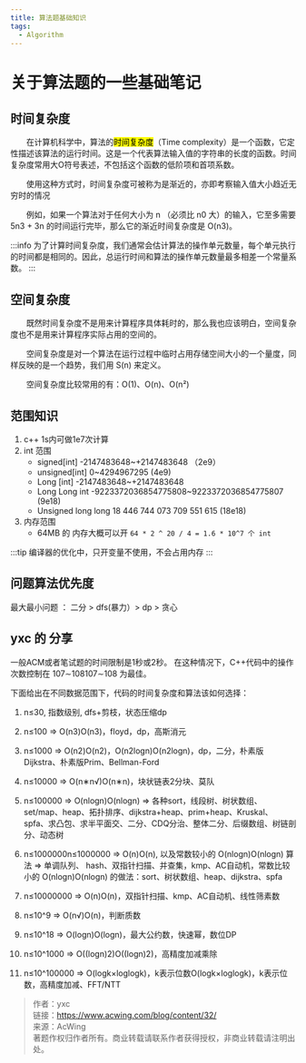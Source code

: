 ```yaml
---
title: 算法题基础知识
tags:
  - Algorithm
---
```


# 关于算法题的一些基础笔记

## 时间复杂度

&emsp;&emsp;在计算机科学中，算法的<mark>时间复杂度</mark>（Time complexity）是一个函数，它定性描述该算法的运行时间。这是一个代表算法输入值的字符串的长度的函数。时间复杂度常用大O符号表述，不包括这个函数的低阶项和首项系数。

&emsp;&emsp;使用这种方式时，时间复杂度可被称为是渐近的，亦即考察输入值大小趋近无穷时的情况

&emsp;&emsp;例如，如果一个算法对于任何大小为 n （必须比 n0 大）的输入，它至多需要 5n3 + 3n 的时间运行完毕，那么它的渐近时间复杂度是 O(n3)。


:::info
为了计算时间复杂度，我们通常会估计算法的操作单元数量，每个单元执行的时间都是相同的。因此，总运行时间和算法的操作单元数量最多相差一个常量系数。
:::

## 空间复杂度
&emsp;&emsp;既然时间复杂度不是用来计算程序具体耗时的，那么我也应该明白，空间复杂度也不是用来计算程序实际占用的空间的。

&emsp;&emsp;空间复杂度是对一个算法在运行过程中临时占用存储空间大小的一个量度，同样反映的是一个趋势，我们用 S(n) 来定义。

&emsp;&emsp;空间复杂度比较常用的有：O(1)、O(n)、O(n²)

## 范围知识

1. c++ 1s内可做1e7次计算
2. int 范围
   - signed[int] -2147483648~+2147483648 	（2e9）
   - unsigned[int] 0~4294967295   (4e9)
   - Long [int] -2147483648~+2147483648
   - Long Long int -9223372036854775808~9223372036854775807  (9e18)
   - Unsigned long long  18 446 744 073 709 551 615 (18e18)
3. 内存范围
   - 64MB 的 内存大概可以开 `64 * 2 ^ 20 / 4 = 1.6 * 10^7 个 int` 

:::tip
编译器的优化中，只开变量不使用，不会占用内存
:::



## 问题算法优先度

最大最小问题 ： 二分 > dfs(暴力）> dp > 贪心


## yxc 的 分享

一般ACM或者笔试题的时间限制是1秒或2秒。
在这种情况下，C++代码中的操作次数控制在 107∼108107∼108 为最佳。

下面给出在不同数据范围下，代码的时间复杂度和算法该如何选择：

1. n≤30, 指数级别, dfs+剪枝，状态压缩dp

2. n≤100 => O(n3)O(n3)，floyd，dp，高斯消元

3. n≤1000 => O(n2)O(n2)，O(n2logn)O(n2logn)，dp，二分，朴素版Dijkstra、朴素版Prim、Bellman-Ford
4. n≤10000 => O(n∗n√)O(n∗n)，块状链表2分块、莫队
5. n≤100000 => O(nlogn)O(nlogn) => 各种sort，线段树、树状数组、set/map、heap、拓扑排序、dijkstra+heap、prim+heap、Kruskal、spfa、求凸包、求半平面交、二分、CDQ分治、整体二分、后缀数组、树链剖分、动态树
6. n≤1000000n≤1000000 => O(n)O(n), 以及常数较小的 O(nlogn)O(nlogn) 算法 => 单调队列、 hash、双指针扫描、并查集，kmp、AC自动机，常数比较小的 O(nlogn)O(nlogn) 的做法：sort、树状数组、heap、dijkstra、spfa
7. n≤10000000 => O(n)O(n)，双指针扫描、kmp、AC自动机、线性筛素数
8. n≤10^9 => O(n√)O(n)，判断质数
9. n≤10^18 => O(logn)O(logn)，最大公约数，快速幂，数位DP
10. n≤10^1000 => O((logn)2)O((logn)2)，高精度加减乘除
11. n≤10^100000 => O(logk×loglogk)，k表示位数O(logk×loglogk)，k表示位数，高精度加减、FFT/NTT

> 作者：yxc<br>
> 链接：https://www.acwing.com/blog/content/32/<br>
> 来源：AcWing<br>
> 著题作权归作者所有。商业转载请联系作者获得授权，非商业转载请注明出处。



